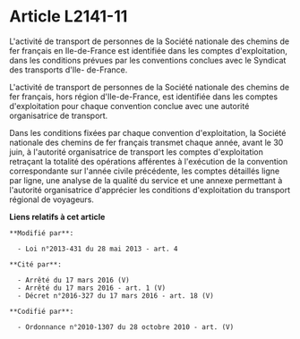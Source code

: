 # Article L2141-11

L'activité de transport de personnes de la Société nationale des chemins de fer français en Ile-de-France est identifiée dans
les comptes d'exploitation, dans les conditions prévues par les conventions conclues avec le Syndicat des transports d'Ile-
de-France.

L'activité de transport de personnes de la Société nationale des chemins de fer français, hors région d'Ile-de-France, est
identifiée dans les comptes d'exploitation pour chaque convention conclue avec une autorité organisatrice de transport. 

Dans les conditions fixées par chaque convention d'exploitation, la Société nationale des chemins de fer français transmet
chaque année, avant le 30 juin, à l'autorité organisatrice de transport les comptes d'exploitation retraçant la totalité des
opérations afférentes à l'exécution de la convention correspondante sur l'année civile précédente, les comptes détaillés
ligne par ligne, une analyse de la qualité du service et une annexe permettant à l'autorité organisatrice d'apprécier les
conditions d'exploitation du transport régional de voyageurs.

**Liens relatifs à cet article**

	**Modifié par**:

	  - Loi n°2013-431 du 28 mai 2013 - art. 4

	**Cité par**:

	  - Arrêté du 17 mars 2016 (V)
	  - Arrêté du 17 mars 2016 - art. 1 (V)
	  - Décret n°2016-327 du 17 mars 2016 - art. 18 (V)

	**Codifié par**:

	  - Ordonnance n°2010-1307 du 28 octobre 2010 - art. (V)
